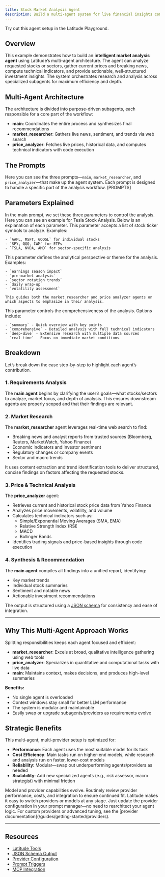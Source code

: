 ```yaml
---
title: Stock Market Analysis Agent
description: Build a multi-agent system for live financial insights combining web search, technical indicators, and actionable recommendations.
---
```


<Card
title="Live example"
href="https://app.latitude.so/share/d/555513fc-4999-4abd-9a4e-43cdf238ff8c"
arrow="true"
cta="Copy to your Latitude">
Try out this agent setup in the Latitude Playground.
</Card>

## Overview

This example demonstrates how to build an **intelligent market analysis agent** using Latitude’s multi-agent architecture. The agent can analyze requested stocks or sectors, gather current prices and breaking news, compute technical indicators, and provide actionable, well-structured investment insights. The system orchestrates research and analysis across specialized subagents for maximum efficiency and depth.

## Multi-Agent Architecture

The architecture is divided into purpose-driven subagents, each responsible for a core part of the workflow:

- **main**: Coordinates the entire process and synthesizes final recommendations
- **market_researcher**: Gathers live news, sentiment, and trends via web search
- **price_analyzer**: Fetches live prices, historical data, and computes technical indicators with code execution

## The Prompts

Here you can see the three prompts—`main`, `market_researcher`, and `price_analyzer`—that make up the agent system. Each prompt is designed to handle a specific part of the analysis workflow.
[PROMPTS]

## Parameters Explained

<Card title="Latitude Playground parameters" img="/assets/cases/stock-market-parameters.png">
  In the main prompt, we set these three parameters to control the analysis. Here you
can see an example for Tesla Stock Analysis. Below is an explanation of each parameter.
</Card>

<Expandable title="stock_symbols">
    This parameter accepts a list of stock ticker symbols to analyze. Examples:

    - `AAPL, MSFT, GOOGL` for individual stocks
    - `SPY, QQQ, IWM` for ETFs
    - `TSLA, NVDA, AMD` for sector-specific analysis

</Expandable>

<Expandable title="market_focus">
    This parameter defines the analytical perspective or theme for the analysis. Examples:

    - `earnings season impact`
    - `pre-market analysis`
    - `sector rotation trends`
    - `daily wrap-up`
    - `volatility assessment`

    This guides both the market researcher and price analyzer agents on which aspects to emphasize in their analysis.

</Expandable>

<Expandable title="analysis_depth">
    This parameter controls the comprehensiveness of the analysis. Options include:

    - `summary` - Quick overview with key points
    - `comprehensive` - Detailed analysis with full technical indicators
    - `deep-dive` - Extensive research with multiple data sources
    - `real-time` - Focus on immediate market conditions

</Expandable>

## Breakdown

Let’s break down the case step-by-step to highlight each agent’s contribution.

### 1. Requirements Analysis

The **main agent** begins by clarifying the user’s goals—what stocks/sectors to analyze, market focus, and depth of analysis. This ensures downstream agents are properly scoped and that their findings are relevant.

### 2. Market Research

The **market_researcher** agent leverages real-time web search to find:

- Breaking news and analyst reports from trusted sources (Bloomberg, Reuters, MarketWatch, Yahoo Finance)
- Economic indicators and investor sentiment
- Regulatory changes or company events
- Sector and macro trends

It uses content extraction and trend identification tools to deliver structured, concise findings on factors affecting the requested stocks.

### 3. Price & Technical Analysis

The **price_analyzer** agent:

- Retrieves current and historical stock price data from Yahoo Finance
- Analyzes price movements, volatility, and volume
- Calculates technical indicators such as:
  - Simple/Exponential Moving Averages (SMA, EMA)
  - Relative Strength Index (RSI)
  - MACD
  - Bollinger Bands
- Identifies trading signals and price-based insights through code execution

### 4. Synthesis & Recommendation

The **main agent** compiles all findings into a unified report, identifying:

- Key market trends
- Individual stock summaries
- Sentiment and notable news
- Actionable investment recommendations

The output is structured using a [JSON schema](/guides/prompt-manager/json-output) for consistency and ease of integration.

---

## Why This Multi-Agent Approach Works

Splitting responsibilities keeps each agent focused and efficient:

- **market_researcher**: Excels at broad, qualitative intelligence gathering using web tools
- **price_analyzer**: Specializes in quantitative and computational tasks with live data
- **main**: Maintains context, makes decisions, and produces high-level summaries

**Benefits:**

- No single agent is overloaded
- Context windows stay small for better LLM performance
- The system is modular and maintainable
- Easily swap or upgrade subagents/providers as requirements evolve

## Strategic Benefits

This multi-agent, multi-provider setup is optimized for:

- **Performance**: Each agent uses the most suitable model for its task
- **Cost Efficiency**: Main tasks run on higher-end models, while research and analysis run on faster, lower-cost models
- **Reliability**: Modular—swap out underperforming agents/providers as needed
- **Scalability**: Add new specialized agents (e.g., risk assessor, macro strategist) with minimal friction

<Warning>
Model and provider capabilities evolve. Routinely review provider performance, costs, and integration to ensure continued fit.
</Warning>

<Info>
Latitude makes it easy to switch providers or models at any stage. Just update the provider configuration in your prompt manager—no need to rearchitect your agent logic.
For custom providers or advanced tuning, see the [provider documentation](/guides/getting-started/providers).
</Info>

---

## Resources

- [Latitude Tools](/guides/prompt-manager/latitude-tools)
- [JSON Schema Output](/guides/prompt-manager/json-output)
- [Provider Configuration](/guides/getting-started/providers)
- [Prompt Triggers](/guides/prompt-manager/triggers)
- [MCP Integration](/guides/integration/mcp-integrations)
